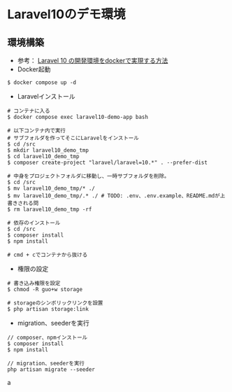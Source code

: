 # Laravel10のデモ環境
## 環境構築
- 参考：
  [Laravel 10 の開発環境をdockerで実現する方法](https://qiita.com/hitotch/items/869070c3a9f474a358ea)
- Docker起動
```
$ docker compose up -d
```
- Laravelインストール
```.shell
# コンテナに入る
$ docker compose exec laravel10-demo-app bash

# 以下コンテナ内で実行
# サブフォルダを作ってそこにLaravelをインストール
$ cd /src
$ mkdir laravel10_demo_tmp
$ cd laravel10_demo_tmp
$ composer create-project "laravel/laravel=10.*" . --prefer-dist

# 中身をプロジェクトフォルダに移動し、一時サブフォルダを削除。
$ cd /src
$ mv laravel10_demo_tmp/* ./
$ mv laravel10_demo_tmp/.* ./ # TODO: .env、.env.example、README.mdが上書きされる問
$ rm laravel10_demo_tmp -rf

# 依存のインストール
$ cd /src
$ composer install
$ npm install

# cmd + cでコンテナから抜ける
```

- 権限の設定
```
# 書き込み権限を設定
$ chmod -R guo+w storage

# storageのシンボリックリンクを設置
$ php artisan storage:link
```

- migration、seederを実行
```
// composer、npmインストール
$ composer install
$ npm install

// migration、seederを実行
php artisan migrate --seeder
```
a